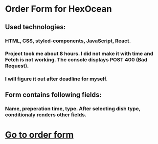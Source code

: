 # Order Form for HexOcean 

## Used technologies:
### HTML, CSS, styled-components, JavaScript, React.

### Project took me about 8 hours. I did not make it with time and Fetch is not working. The console displays POST 400 (Bad Request).
### I will figure it out after deadline for myself. 

## Form contains following fields: 
### Name, preperation time, type. After selecting dish type, conditionaly renders other fields.

# [Go to order form](https://jozef-wolf.github.io/order-form/)

